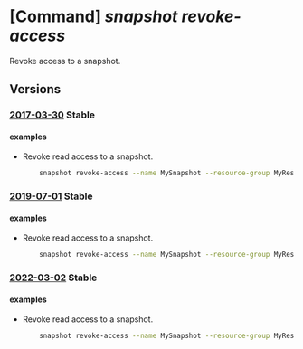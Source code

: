 # [Command] _snapshot revoke-access_

Revoke access to a snapshot.

## Versions

### [2017-03-30](/Resources/mgmt-plane/L3N1YnNjcmlwdGlvbnMve30vcmVzb3VyY2Vncm91cHMve30vcHJvdmlkZXJzL21pY3Jvc29mdC5jb21wdXRlL3NuYXBzaG90cy97fS9lbmRnZXRhY2Nlc3M=/2017-03-30.xml) **Stable**

<!-- mgmt-plane /subscriptions/{}/resourcegroups/{}/providers/microsoft.compute/snapshots/{}/endgetaccess 2017-03-30 -->

#### examples

- Revoke read access to a snapshot.
    ```bash
        snapshot revoke-access --name MySnapshot --resource-group MyResourceGroup
    ```

### [2019-07-01](/Resources/mgmt-plane/L3N1YnNjcmlwdGlvbnMve30vcmVzb3VyY2Vncm91cHMve30vcHJvdmlkZXJzL21pY3Jvc29mdC5jb21wdXRlL3NuYXBzaG90cy97fS9lbmRnZXRhY2Nlc3M=/2019-07-01.xml) **Stable**

<!-- mgmt-plane /subscriptions/{}/resourcegroups/{}/providers/microsoft.compute/snapshots/{}/endgetaccess 2019-07-01 -->

#### examples

- Revoke read access to a snapshot.
    ```bash
        snapshot revoke-access --name MySnapshot --resource-group MyResourceGroup
    ```

### [2022-03-02](/Resources/mgmt-plane/L3N1YnNjcmlwdGlvbnMve30vcmVzb3VyY2Vncm91cHMve30vcHJvdmlkZXJzL21pY3Jvc29mdC5jb21wdXRlL3NuYXBzaG90cy97fS9lbmRnZXRhY2Nlc3M=/2022-03-02.xml) **Stable**

<!-- mgmt-plane /subscriptions/{}/resourcegroups/{}/providers/microsoft.compute/snapshots/{}/endgetaccess 2022-03-02 -->

#### examples

- Revoke read access to a snapshot.
    ```bash
        snapshot revoke-access --name MySnapshot --resource-group MyResourceGroup
    ```
